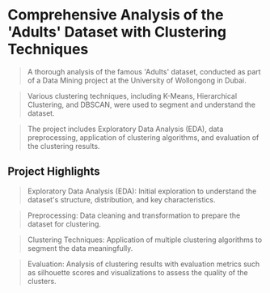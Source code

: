# Comprehensive Analysis of the 'Adults' Dataset with Clustering Techniques

> A thorough analysis of the famous 'Adults' dataset, conducted as part of a Data Mining project at the University of Wollongong in Dubai.

> Various clustering techniques, including K-Means, Hierarchical Clustering, and DBSCAN, were used to segment and understand the dataset.

> The project includes Exploratory Data Analysis (EDA), data preprocessing, application of clustering algorithms, and evaluation of the clustering results.

## Project Highlights

> Exploratory Data Analysis (EDA):
Initial exploration to understand the dataset's structure, distribution, and key characteristics.

> Preprocessing:
Data cleaning and transformation to prepare the dataset for clustering.

> Clustering Techniques:
Application of multiple clustering algorithms to segment the data meaningfully.

> Evaluation:
Analysis of clustering results with evaluation metrics such as silhouette scores and visualizations to assess the quality of the clusters.
